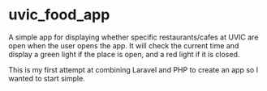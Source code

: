 # uvic_food_app
A simple app for displaying whether specific restaurants/cafes at UVIC are open when the user opens the app.
It will check the current time and display a green light if the place is open, and a red light if it is closed.

This is my first attempt at combining Laravel and PHP to create an app so I wanted to start simple.
